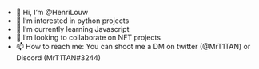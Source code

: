 - 👋 Hi, I’m @HenriLouw
- 👀 I’m interested in python projects
- 🌱 I’m currently learning Javascript 
- 💞️ I’m looking to collaborate on NFT projects 
- 📫 How to reach me: You can shoot me a DM on twitter (@MrT1TAN) or Discord (MrT1TAN#3244) 

<!---
HenriLouw/HenriLouw is a ✨ special ✨ repository because its `README.md` (this file) appears on your GitHub profile.
You can click the Preview link to take a look at your changes.
--->
